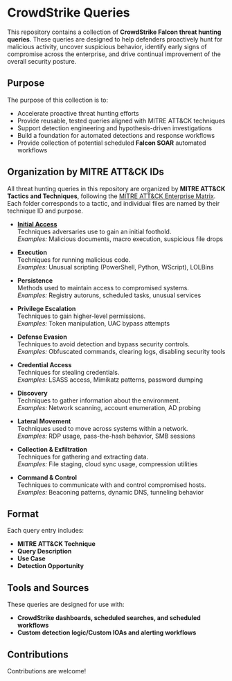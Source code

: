 # CrowdStrike Queries

This repository contains a collection of **CrowdStrike Falcon threat hunting queries**. These queries are designed to help defenders proactively hunt for malicious activity, uncover suspicious behavior, identify early signs of compromise across the enterprise, and drive continual improvement of the overall security posture.

## Purpose

The purpose of this collection is to:

- Accelerate proactive threat hunting efforts  
- Provide reusable, tested queries aligned with MITRE ATT&CK techniques  
- Support detection engineering and hypothesis-driven investigations  
- Build a foundation for automated detections and response workflows  
- Provide collection of potential scheduled **Falcon SOAR** automated workflows  

## Organization by MITRE ATT&CK IDs

All threat hunting queries in this repository are organized by **MITRE ATT&CK Tactics and Techniques**, following the [MITRE ATT&CK Enterprise Matrix](https://attack.mitre.org/matrices/enterprise/). Each folder corresponds to a tactic, and individual files are named by their technique ID and purpose.

- **[Initial Access](https://github.com/marthajsosa/marthajsosa/tree/main/CrowdStrike/Queries/Initial%20Access)**  
  Techniques adversaries use to gain an initial foothold.  
  *Examples:* Malicious documents, macro execution, suspicious file drops

- **Execution**  
  Techniques for running malicious code.  
  *Examples:* Unusual scripting (PowerShell, Python, WScript), LOLBins

- **Persistence**  
  Methods used to maintain access to compromised systems.  
  *Examples:* Registry autoruns, scheduled tasks, unusual services

- **Privilege Escalation**  
  Techniques to gain higher-level permissions.  
  *Examples:* Token manipulation, UAC bypass attempts

- **Defense Evasion**  
  Techniques to avoid detection and bypass security controls.  
  *Examples:* Obfuscated commands, clearing logs, disabling security tools

- **Credential Access**  
  Techniques for stealing credentials.  
  *Examples:* LSASS access, Mimikatz patterns, password dumping

- **Discovery**  
  Techniques to gather information about the environment.  
  *Examples:* Network scanning, account enumeration, AD probing

- **Lateral Movement**  
  Techniques used to move across systems within a network.  
  *Examples:* RDP usage, pass-the-hash behavior, SMB sessions

- **Collection & Exfiltration**  
  Techniques for gathering and extracting data.  
  *Examples:* File staging, cloud sync usage, compression utilities

- **Command & Control**  
  Techniques to communicate with and control compromised hosts.  
  *Examples:* Beaconing patterns, dynamic DNS, tunneling behavior

## Format

Each query entry includes:

- **MITRE ATT&CK Technique**  
- **Query Description**  
- **Use Case**  
- **Detection Opportunity**

## Tools and Sources

These queries are designed for use with:

- **CrowdStrike dashboards, scheduled searches, and scheduled workflows**  
- **Custom detection logic/Custom IOAs and alerting workflows**

## Contributions

Contributions are welcome!
